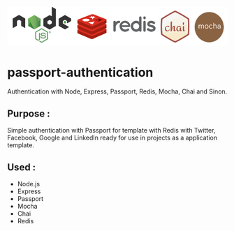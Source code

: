 ![alt](./technologies/technologies.png)
# passport-authentication
Authentication with Node, Express, Passport, Redis, Mocha, Chai and Sinon.

## Purpose :

Simple authentication with Passport for template with Redis with Twitter, Facebook, Google and LinkedIn ready for use in projects as a application template.

## Used :

* Node.js
* Express
* Passport
* Mocha
* Chai 
* Redis

